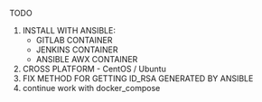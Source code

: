 TODO

1. INSTALL WITH ANSIBLE:
    - GITLAB CONTAINER
    - JENKINS CONTAINER
    - ANSIBLE AWX CONTAINER
2. CROSS PLATFORM - CentOS / Ubuntu
3. FIX METHOD FOR GETTING ID_RSA GENERATED BY ANSIBLE
4. continue work with docker_compose